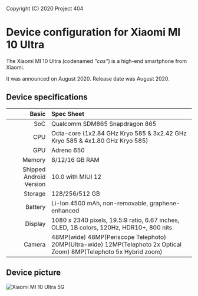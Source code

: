 Copyright (C) 2020 Project 404

Device configuration for Xiaomi MI 10 Ultra
=========================================

The Xiaomi MI 10 Ultra (codenamed _"cas"_) is a high-end smartphone from Xiaomi.

It was announced on August 2020. Release date was August 2020.

## Device specifications

Basic   | Spec Sheet
-------:|:-------------------------
SoC     | Qualcomm SDM865 Snapdragon 865
CPU     | Octa-core (1x2.84 GHz Kryo 585 & 3x2.42 GHz Kryo 585 & 4x1.80 GHz Kryo 585)
GPU     | Adreno 650
Memory  | 8/12/16 GB RAM
Shipped Android Version | 10.0 with MIUI 12
Storage | 128/256/512 GB
Battery | Li-Ion 4500 mAh, non-removable, graphene-enhanced
Display | 1080 x 2340 pixels, 19.5:9 ratio, 6.67 inches, OLED, 1B colors, 120Hz, HDR10+, 800 nits
Camera  | 48MP(wide) 48MP(Periscope Telephoto) 20MP(Ultra-wide) 12MP(Telephoto 2x Optical Zoom) 8MP(Telephoto 5x Hybrid zoom)

## Device picture

![Xiaomi MI 10 Ultra 5G ](https://fdn2.gsmarena.com/vv/pics/xiaomi/xiaomi-mi10-ultra-11.jpg "Xiaomi MI 10 Ultra 5G")
